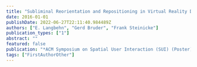```yaml
---
title: "Subliminal Reorientation and Repositioning in Virtual Reality During Eye BlinksfootnoteThis publication received the emphHonorable Mention for Best Poster."
date: 2016-01-01
publishDate: 2022-06-27T22:11:40.984489Z
authors: ["E. Langbehn", "Gerd Bruder", "Frank Steinicke"]
publication_types: ["1"]
abstract: ""
featured: false
publication: "*ACM Symposium on Spatial User Interaction (SUI) (Poster)*"
tags: ["FirstAuthorOther"]
---
```


